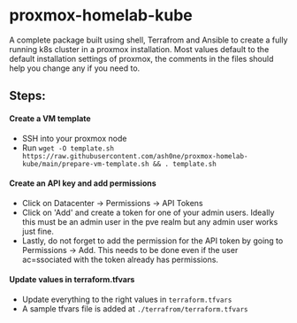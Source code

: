 # proxmox-homelab-kube

A complete package built using shell, Terrafrom and Ansible to create a fully running k8s cluster in a proxmox installation.
Most values default to the default installation settings of proxmox, the comments in the files should help you change any if you need to.

## Steps:

#### Create a VM template
- SSH into your proxmox node
- Run  `wget -O template.sh https://raw.githubusercontent.com/ash0ne/proxmox-homelab-kube/main/prepare-vm-template.sh && . template.sh`

#### Create an API key and add permissions
- Click on Datacenter -> Permissions -> API Tokens
- Click on 'Add' and create a token for one of your admin users. Ideally this must be an admin user in the pve realm but any admin user works just fine.
- Lastly, do not forget to add the permission for the API token by going to Permissions -> Add. This needs to be done even if the user ac=ssociated with the token already has permissions. 

#### Update values in terraform.tfvars
- Update everything to the right values in `terraform.tfvars`
- A sample tfvars file is added at `./terrafrom/terraform.tfvars`
